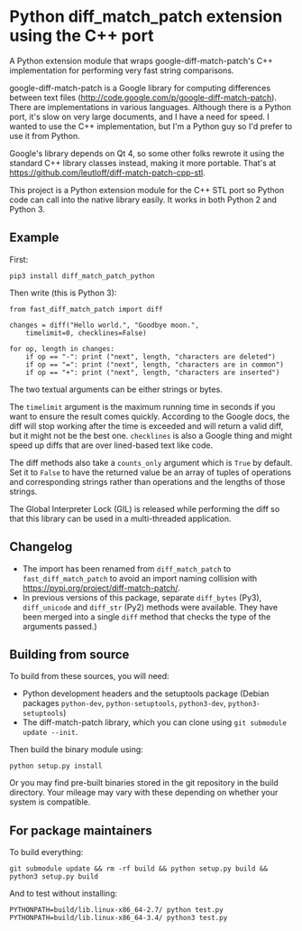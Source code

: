 Python diff\_match\_patch extension using the C++ port
======================================================

A Python extension module that wraps google-diff-match-patch\'s C++
implementation for performing very fast string comparisons.

google-diff-match-patch is a Google library for computing differences
between text files (http://code.google.com/p/google-diff-match-patch).
There are implementations in various languages. Although there is a Python
port, it's slow on very large documents, and I have a need for speed. I
wanted to use the C++ implementation, but I'm a Python guy so I'd
prefer to use it from Python.

Google's library depends on Qt 4, so some other folks rewrote it using
the standard C++ library classes instead, making it more portable.
That's at https://github.com/leutloff/diff-match-patch-cpp-stl.

This project is a Python extension module for the C++ STL port so Python
code can call into the native library easily. It works in both Python 2
and Python 3.

Example
-------

First:

    pip3 install diff_match_patch_python

Then write (this is Python 3):

    from fast_diff_match_patch import diff

    changes = diff("Hello world.", "Goodbye moon.",
        timelimit=0, checklines=False)

    for op, length in changes:
        if op == "-": print ("next", length, "characters are deleted")
        if op == "=": print ("next", length, "characters are in common")
        if op == "+": print ("next", length, "characters are inserted")

The two textual arguments can be either strings or bytes.

The `timelimit` argument is the maximum running time in seconds if you
want to ensure the result comes quickly. According to the Google docs,
the diff will stop working after the time is exceeded and will return a
valid diff, but it might not be the best one. `checklines` is also a
Google thing and might speed up diffs that are over lined-based text
like code.

The diff methods also take a `counts_only` argument which is `True` by
default. Set it to `False` to have the returned value be an array of
tuples of operations and corresponding strings rather than operations
and the lengths of those strings.

The Global Interpreter Lock (GIL) is released while performing the diff
so that this library can be used in a multi-threaded application.

Changelog
---------

* The import has been renamed from `diff_match_patch` to `fast_diff_match_patch` to avoid an import naming collision with https://pypi.org/project/diff-match-patch/.
* In previous versions of this package, separate `diff_bytes` (Py3), `diff_unicode` and `diff_str` (Py2)
methods were available. They have been merged into a single `diff` method that checks the type of the arguments passed.)


Building from source
--------------------

To build from these sources, you will need:

-   Python development headers and the setuptools package
    (Debian packages `python-dev`, `python-setuptools`, `python3-dev`, `python3-setuptools`)
-   The diff-match-patch library, which you can clone using
    `git submodule update --init`.

Then build the binary module using:

    python setup.py install

Or you may find pre-built binaries stored in the git repository in the
build directory. Your mileage may vary with these depending on whether
your system is compatible.

For package maintainers
-----------------------

To build everything:

    git submodule update && rm -rf build && python setup.py build && python3 setup.py build

And to test without installing:

    PYTHONPATH=build/lib.linux-x86_64-2.7/ python test.py
    PYTHONPATH=build/lib.linux-x86_64-3.4/ python3 test.py

